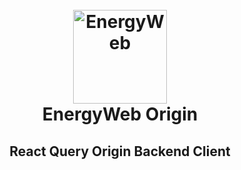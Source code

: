 <h1 align="center">
  <br>
  <a href="https://www.energyweb.org/"><img src="https://www.energyweb.org/wp-content/uploads/2019/04/logo-brand.png" alt="EnergyWeb" width="150"></a>
  <br>
    EnergyWeb Origin
  <br>
  <h2 align="center">React Query Origin Backend Client</h2>
  <br>
</h1>
